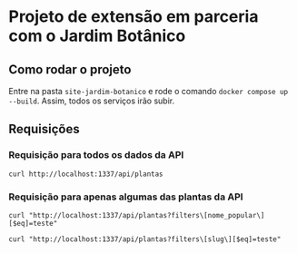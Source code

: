 # Projeto de extensão em parceria com o Jardim Botânico 

## Como rodar o projeto

Entre na pasta `site-jardim-botanico` e rode o comando `docker compose up --build`. Assim, todos os serviços irão subir.

## Requisições

### Requisição para todos os dados da API 

`curl http://localhost:1337/api/plantas`

### Requisição para apenas algumas das plantas da API

`curl "http://localhost:1337/api/plantas?filters\[nome_popular\][$eq]=teste"`

`curl "http://localhost:1337/api/plantas?filters\[slug\][$eq]=teste"` 